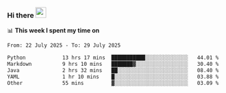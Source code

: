 ### Hi there <a href="https://www.gautamkrishnar.com/"><img src="https://media.giphy.com/media/hvRJCLFzcasrR4ia7z/giphy.gif" width="25px"></a>

📊 **This week I spent my time on**

<!--START_SECTION:waka-->

```txt
From: 22 July 2025 - To: 29 July 2025

Python            13 hrs 17 mins  ███████████░░░░░░░░░░░░░░   44.01 %
Markdown          9 hrs 10 mins   ███████▓░░░░░░░░░░░░░░░░░   30.40 %
Java              2 hrs 32 mins   ██░░░░░░░░░░░░░░░░░░░░░░░   08.40 %
YAML              1 hr 10 mins    █░░░░░░░░░░░░░░░░░░░░░░░░   03.88 %
Other             55 mins         ▓░░░░░░░░░░░░░░░░░░░░░░░░   03.09 %
```

<!--END_SECTION:waka-->
